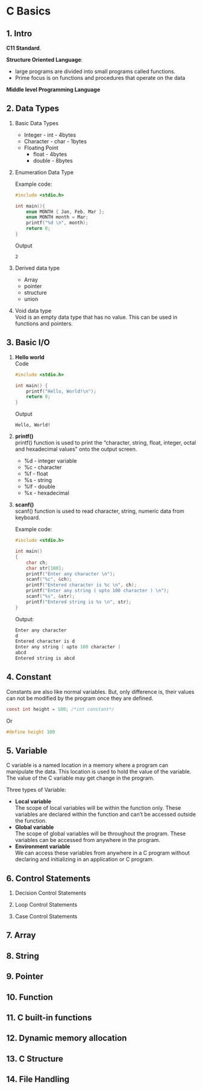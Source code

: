 # C Basics
## 1. Intro 

__C11 Standard__. 

__Structure Oriented Language__:  

- large programs are divided into small programs called functions. 
- Prime focus is on functions and procedures that operate on the data

__Middle level Programming Language__

## 2. Data Types  
1. Basic Data Types
	- Integer - int - 4bytes
	- Character - char - 1bytes
	- Floating Point
		- float - 4bytes
		- double - 8bytes

2. Enumeration Data Type  

	Example code:  

	```c
	#include <stdio.h>

	int main(){
		enum MONTH { Jan, Feb, Mar };
		enum MONTH month = Mar;
		printf("%d \n", month);
		return 0;
	}
	```
	Output
	```
	2
	```

3. Derived data type  
	- Array
	- pointer
	- structure
	- union

4. Void data type  
	Void is an empty data type that has no value. This can be used in functions and pointers.

## 3. Basic I/O  
1. __Hello world__  
	Code
	
	```c
	#include <stdio.h>
	
	int main() {
	    printf("Hello, World!\n");
	    return 0;
	}
	```
	Output  

	```
	Hello, World!
	```

2. __printf()__  
	printf() function is used to print the “character, string, float, integer, octal and hexadecimal values” onto the output screen.
	- %d - integer variable  
	- %c - character
	- %f - float
	- %s - string
	- %lf - double
	- %x - hexadecimal

3. __scanf()__  
	scanf() function is used to read character, string, numeric data from keyboard.  
	
	Example code:
	
	```c
	#include <stdio.h>
	
	int main()
	{
	    char ch;
	    char str[100];
	    printf("Enter any character \n");
	    scanf("%c", &ch);
	    printf("Entered character is %c \n", ch);
	    printf("Enter any string ( upto 100 character ) \n");
	    scanf("%s", &str);
	    printf("Entered string is %s \n", str);
	}
	```
	Output:  
	
	```C
	Enter any character 
	d
	Entered character is d 
	Enter any string ( upto 100 character ) 
	abcd
	Entered string is abcd 
	```

## 4. Constant  
Constants are also like normal variables. But, only difference is, their values can not be modified by the program once they are defined.
```c
const int height = 100; /*int constant*/
```
Or
```c
#define height 100
```
## 5. Variable  
C variable is a named location in a memory where a program can manipulate the data. This location is used to hold the value of the variable.  
The value of the C variable may get change in the program.  

Three types of Variable:
- __Local variable__  
	The scope of local variables will be within the function only. These variables are declared within the function and can’t be accessed outside the function.
- __Global variable__  
	The scope of global variables will be throughout the program. These variables can be accessed from anywhere in the program.
- __Environment variable__  
	We can access these variables from anywhere in a C program without declaring and initializing in an application or C program.

## 6. Control Statements

1. Decision Control Statements

2. Loop Control Statements

3. Case Control Statements

## 7. Array

## 8. String

## 9. Pointer

## 10. Function

## 11. C built-in functions

## 12. Dynamic memory allocation

## 13. C Structure

## 14. File Handling